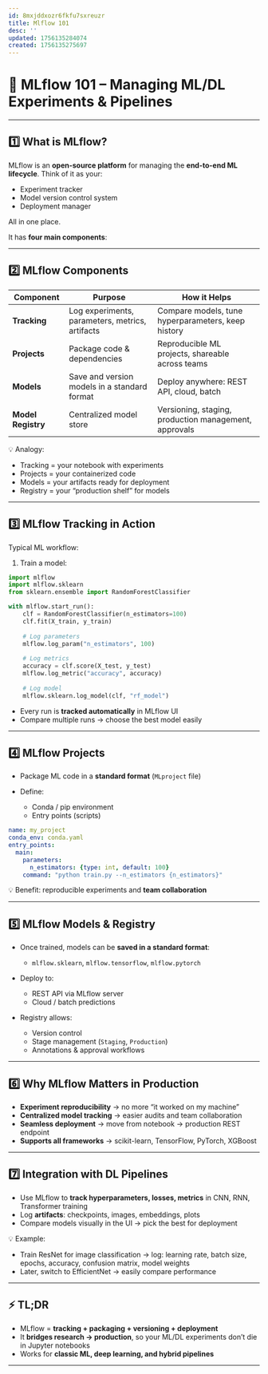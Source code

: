 ```yaml
---
id: 8mxjddxozr6fkfu7sxreuzr
title: Mlflow 101
desc: ''
updated: 1756135284074
created: 1756135275697
---
```


# 🧠 MLflow 101 – Managing ML/DL Experiments & Pipelines

---

## 1️⃣ **What is MLflow?**

MLflow is an **open-source platform** for managing the **end-to-end ML lifecycle**. Think of it as your:

* Experiment tracker
* Model version control system
* Deployment manager

All in one place.

It has **four main components**:

---

## 2️⃣ **MLflow Components**

| Component          | Purpose                                         | How it Helps                                          |
| ------------------ | ----------------------------------------------- | ----------------------------------------------------- |
| **Tracking**       | Log experiments, parameters, metrics, artifacts | Compare models, tune hyperparameters, keep history    |
| **Projects**       | Package code & dependencies                     | Reproducible ML projects, shareable across teams      |
| **Models**         | Save and version models in a standard format    | Deploy anywhere: REST API, cloud, batch               |
| **Model Registry** | Centralized model store                         | Versioning, staging, production management, approvals |

💡 Analogy:

* Tracking = your notebook with experiments
* Projects = your containerized code
* Models = your artifacts ready for deployment
* Registry = your “production shelf” for models

---

## 3️⃣ **MLflow Tracking in Action**

Typical ML workflow:

1. Train a model:

```python
import mlflow
import mlflow.sklearn
from sklearn.ensemble import RandomForestClassifier

with mlflow.start_run():
    clf = RandomForestClassifier(n_estimators=100)
    clf.fit(X_train, y_train)
    
    # Log parameters
    mlflow.log_param("n_estimators", 100)
    
    # Log metrics
    accuracy = clf.score(X_test, y_test)
    mlflow.log_metric("accuracy", accuracy)
    
    # Log model
    mlflow.sklearn.log_model(clf, "rf_model")
```

* Every run is **tracked automatically** in MLflow UI
* Compare multiple runs → choose the best model easily

---

## 4️⃣ **MLflow Projects**

* Package ML code in a **standard format** (`MLproject` file)
* Define:

  * Conda / pip environment
  * Entry points (scripts)

```yaml
name: my_project
conda_env: conda.yaml
entry_points:
  main:
    parameters:
      n_estimators: {type: int, default: 100}
    command: "python train.py --n_estimators {n_estimators}"
```

💡 Benefit: reproducible experiments and **team collaboration**

---

## 5️⃣ **MLflow Models & Registry**

* Once trained, models can be **saved in a standard format**:

  * `mlflow.sklearn`, `mlflow.tensorflow`, `mlflow.pytorch`
* Deploy to:

  * REST API via MLflow server
  * Cloud / batch predictions
* Registry allows:

  * Version control
  * Stage management (`Staging`, `Production`)
  * Annotations & approval workflows

---

## 6️⃣ **Why MLflow Matters in Production**

* **Experiment reproducibility** → no more “it worked on my machine”
* **Centralized model tracking** → easier audits and team collaboration
* **Seamless deployment** → move from notebook → production REST endpoint
* **Supports all frameworks** → scikit-learn, TensorFlow, PyTorch, XGBoost

---

## 7️⃣ **Integration with DL Pipelines**

* Use MLflow to **track hyperparameters, losses, metrics** in CNN, RNN, Transformer training
* Log **artifacts**: checkpoints, images, embeddings, plots
* Compare models visually in the UI → pick the best for deployment

💡 Example:

* Train ResNet for image classification → log: learning rate, batch size, epochs, accuracy, confusion matrix, model weights
* Later, switch to EfficientNet → easily compare performance

---

## ⚡ TL;DR

* MLflow = **tracking + packaging + versioning + deployment**
* It **bridges research → production**, so your ML/DL experiments don’t die in Jupyter notebooks
* Works for **classic ML, deep learning, and hybrid pipelines**

---
